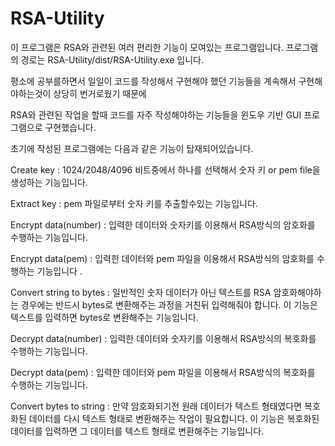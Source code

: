 # RSA-Utility

이 프로그램은 RSA와 관련된 여러 편리한 기능이 모여있는 프로그램입니다. 프로그램의 경로는 RSA-Utility/dist/RSA-Utility.exe 입니다.

평소에 공부를하면서 일일이 코드를 작성해서 구현해야 했던 기능들을 계속해서 구현해야하는것이 상당히 번거로웠기 때문에

RSA와 관련된 작업을 할때 코드를 자주 작성해야하는 기능들을 윈도우 기반 GUI 프로그램으로 구현했습니다.

초기에 작성된 프로그램에는 다음과 같은 기능이 탑재되어있습니다.


Create key :
1024/2048/4096 비트중에서 하나를 선택해서 숫자 키 or pem file을 생성하는 기능입니다.


Extract key :
pem 파일로부터 숫자 키를 추출할수있는 기능입니다.


Encrypt data(number) :
입력한 데이터와 숫자키를 이용해서 RSA방식의 암호화를 수행하는 기능입니다.


Encrypt data(pem) :
입력한 데이터와 pem 파일을 이용해서 RSA방식의 암호화를 수행하는 기능입니다
.
  
Convert string to bytes :
일반적인 숫자 데이터가 아닌 텍스트를 RSA 암호화해야하는 경우에는 반드시 bytes로 변환해주는 과정을 거친뒤 입력해줘야 합니다.
이 기능은 텍스트를 입력하면 bytes로 변환해주는 기능입니다.


Decrypt data(number) :
입력한 데이터와 숫자키를 이용해서 RSA방식의 복호화를 수행하는 기능입니다.
  
  
Decrypt data(pem) :
입력한 데이터와 pem 파일을 이용해서 RSA방식의 복호화를 수행하는 기능입니다.
  
  
Convert bytes to string :
만약 암호화되기전 원래 데이터가 텍스트 형태였다면 복호화된 데이터를 다시 텍스트 형태로 변환해주는 작업이 필요합니다.
이 기능은 복호화된 데이터를 입력하면 그 데이터를 텍스트 형태로 변환해주는 기능입니다.

